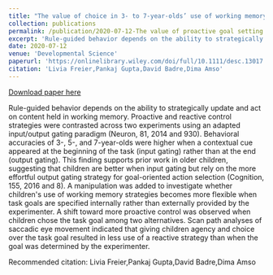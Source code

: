 ```yaml
---
title: "The value of choice in 3- to 7-year-olds’ use of working memory gating strategies in a naturalistic task"
collection: publications
permalink: /publication/2020-07-12-The value of proactive goal setting and choice in 3- to 7-year-olds' use of working memory gating strategies in a naturalistic task
excerpt: 'Rule-guided behavior depends on the ability to strategically update and act on content held in working memory. Proactive and reactive control strategies were contrasted across two experiments using an adapted input/output gating paradigm (Neuron, 81, 2014 and 930). Behavioral accuracies of 3-, 5-, and 7-year-olds were higher when a contextual cue appeared at the beginning of the task (input gating) rather than at the end (output gating). This finding supports prior work in older children, suggesting that children are better when input gating but rely on the more effortful output gating strategy for goal-oriented action selection (Cognition, 155, 2016 and 8). A manipulation was added to investigate whether children&apos;s use of working memory strategies becomes more flexible when task goals are specified internally rather than externally provided by the experimenter. A shift toward more proactive control was observed when children chose the task goal among two alternatives. Scan path analyses of saccadic eye movement indicated that giving children agency and choice over the task goal resulted in less use of a reactive strategy than when the goal was determined by the experimenter.'
date: 2020-07-12
venue: 'Developmental Science'
paperurl: 'https://onlinelibrary.wiley.com/doi/full/10.1111/desc.13017'
citation: 'Livia Freier,Pankaj Gupta,David Badre,Dima Amso'
---
```


<a href='https://onlinelibrary.wiley.com/doi/full/10.1111/desc.13017'>Download paper here</a>

Rule-guided behavior depends on the ability to strategically update and act on content held in working memory. Proactive and reactive control strategies were contrasted across two experiments using an adapted input/output gating paradigm (Neuron, 81, 2014 and 930). Behavioral accuracies of 3-, 5-, and 7-year-olds were higher when a contextual cue appeared at the beginning of the task (input gating) rather than at the end (output gating). This finding supports prior work in older children, suggesting that children are better when input gating but rely on the more effortful output gating strategy for goal-oriented action selection (Cognition, 155, 2016 and 8). A manipulation was added to investigate whether children&apos;s use of working memory strategies becomes more flexible when task goals are specified internally rather than externally provided by the experimenter. A shift toward more proactive control was observed when children chose the task goal among two alternatives. Scan path analyses of saccadic eye movement indicated that giving children agency and choice over the task goal resulted in less use of a reactive strategy than when the goal was determined by the experimenter.

Recommended citation: Livia Freier,Pankaj Gupta,David Badre,Dima Amso